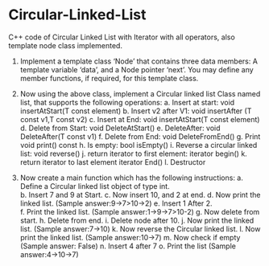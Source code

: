 # Circular-Linked-List
C++ code of Circular Linked List with Iterator with all operators, also template node class implemented.

1.	Implement a template class ‘Node’ that contains three data members: A template variable ‘data’, and a Node pointer ‘next’. You may define any member functions, if required, for this template class.
2.	Now using the above class, implement a Circular linked list Class named list, that supports the following operations:
a.	Insert at start:	 void insertAtStart(T const element)
b.	Insert v2 after V1:	 void insertAfter (T const v1,T const v2)
c.	Insert at End:          void insertAtStart(T const element)
d.	Delete from Start: void DeleteAtStart()
e.	DeleteAfter: void DeleteAfter(T const v1)
f.	Delete from End: void DeleteFromEnd()
g.	Print	 void print() const
h.	Is empty: bool isEmpty()
i.	Reverse a circular linked list: void reverse() 
j.	return iterator to first element: iterator begin() 
k.	return iterator to last element    iterator End()
l.	Destructor


3.	Now create a main function which has the following instructions:
a.	Define a Circular linked list object of type int.     
b.	Insert 7 and 9 at Start.
c.	Now insert 10, and 2 at end.
d.	Now print the linked list. (Sample answer:9->7>10->2)
e.	Insert 1 After 2.             
f.	Print the linked list.           (Sample answer:1->9->7>10-2)
g.	Now delete from start.
h.	Delete from end.
i.	Delete node after 10.
j.	Now print the linked list.   (Sample answer:7->10)
k.	Now reverse the Circular linked list.
l.	Now print the linked list.   (Sample answer:10->7)
m.	Now check if empty             (Sample answer: False)
n.	Insert 4  after 7 
o.	Print the list                        (Sample answer:4->10->7) 

